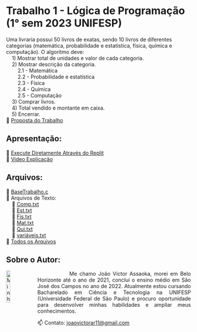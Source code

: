 # Trabalho 1 - Lógica de Programação (1° sem 2023 UNIFESP)
Uma livraria possui 50 livros de exatas, sendo 10 livros de diferentes categorias (matemática, probabilidade e estatística, física, química e computação). O algoritmo deve:
<br>&nbsp;&nbsp;&nbsp;&nbsp;1) Mostrar total de unidades e valor de cada categoria.
<br>&nbsp;&nbsp;&nbsp;&nbsp;2) Mostrar descrição da categoria.
<br>&nbsp;&nbsp;&nbsp;&nbsp;&nbsp;&nbsp;&nbsp;&nbsp;2.1 - Matemática
<br>&nbsp;&nbsp;&nbsp;&nbsp;&nbsp;&nbsp;&nbsp;&nbsp;2.2 - Probabilidade e estatística
<br>&nbsp;&nbsp;&nbsp;&nbsp;&nbsp;&nbsp;&nbsp;&nbsp;2.3 - Física
<br>&nbsp;&nbsp;&nbsp;&nbsp;&nbsp;&nbsp;&nbsp;&nbsp;2.4 - Química
<br>&nbsp;&nbsp;&nbsp;&nbsp;&nbsp;&nbsp;&nbsp;&nbsp;2.5 - Computação
<br>&nbsp;&nbsp;&nbsp;&nbsp;3) Comprar livros.
<br>&nbsp;&nbsp;&nbsp;&nbsp;4) Total vendido e montante em caixa.
<br>&nbsp;&nbsp;&nbsp;&nbsp;5) Encerrar.
<br>🔹 [Proposta do Trabalho](https://drive.google.com/file/d/1RIhuWVsdZ2CY38xn-IfFWomYaePu5QrQ/view?usp=drive_link)

## Apresentação:
🔹 [Execute Diretamente Através do Replit](https://replit.com/@Assaoka/Trabalho-1-Logica-de-Programacao-1deg-sem-2023-UNIFESP)
<br>🔹 [Vídeo Explicação](https://drive.google.com/file/d/1RIhuWVsdZ2CY38xn-IfFWomYaePu5QrQ/view?usp=drive_link)



## Arquivos:
🔹 [BaseTrabalho.c](https://github.com/Assaoka/Minha-Jornada-de-Aprendizado-em-C/blob/main/Trabalhos/Trabalho%201/BaseTrabalho.c)
<br>🔹 Arquivos de Texto:
<br>&nbsp;&nbsp;&nbsp;&nbsp;🔸 [Comp.txt](https://github.com/Assaoka/Minha-Jornada-de-Aprendizado-em-C/blob/main/Trabalhos/Trabalho%201/Comp.txt) 
<br>&nbsp;&nbsp;&nbsp;&nbsp;🔸 [Est.txt](https://github.com/Assaoka/Minha-Jornada-de-Aprendizado-em-C/blob/main/Trabalhos/Trabalho%201/Est.txt)
<br>&nbsp;&nbsp;&nbsp;&nbsp;🔸 [Fis.txt](https://github.com/Assaoka/Minha-Jornada-de-Aprendizado-em-C/blob/main/Trabalhos/Trabalho%201/Fis.txt)
<br>&nbsp;&nbsp;&nbsp;&nbsp;🔸 [Mat.txt](https://github.com/Assaoka/Minha-Jornada-de-Aprendizado-em-C/blob/main/Trabalhos/Trabalho%201/Mat.txt)
<br>&nbsp;&nbsp;&nbsp;&nbsp;🔸 [Qui.txt](https://github.com/Assaoka/Minha-Jornada-de-Aprendizado-em-C/blob/main/Trabalhos/Trabalho%201/Qui.txt)
<br>&nbsp;&nbsp;&nbsp;&nbsp;🔸 [variáveis.txt](https://github.com/Assaoka/Minha-Jornada-de-Aprendizado-em-C/blob/main/Trabalhos/Trabalho%201/variáveis.txt)
<br>🔹 [Todos os Arquivos](https://github.com/Assaoka/Minha-Jornada-de-Aprendizado-em-C/blob/main/Trabalhos/Trabalho%201/Trabalho1.rar)

## Sobre o Autor:
<img src="https://avatars.githubusercontent.com/u/130188340?s=200&u=83c9d36fc760730d693236248c76d9464e4b92fc&v=4" alt="Minha Foto" align="left" width="15%" height="15%" style="margin-right: 10px">

<p align="justify">&nbsp;&nbsp;&nbsp;&nbsp;&nbsp;&nbsp;&nbsp;&nbsp;&nbsp;&nbsp;&nbsp;&nbsp; 
Me chamo João Victor Assaoka, morei em Belo Horizonte até o ano de 2021, concluí o ensino médio em São José dos Campos no ano de 2022. Atualmente estou cursando Bacharelado em Ciência e Tecnologia na UNIFESP (Universidade Federal de São Paulo) e procuro oportunidade para desenvolver minhas habilidades e ampliar meus conhecimentos.

📫 Contato: joaovictorar11@gmail.com
</p>

##
